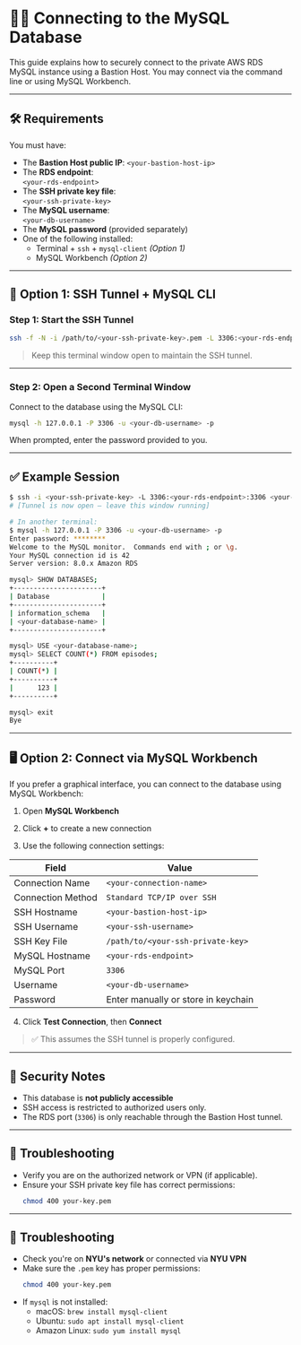 # 🧑‍💻 Connecting to the MySQL Database

This guide explains how to securely connect to the private AWS RDS MySQL instance using a Bastion Host. You may connect via the command line or using MySQL Workbench.

---

## 🛠️ Requirements

You must have:

- The **Bastion Host public IP**: `<your-bastion-host-ip>`
- The **RDS endpoint**:  
  `<your-rds-endpoint>`
- The **SSH private key file**:  
  `<your-ssh-private-key>`
- The **MySQL username**:  
  `<your-db-username>`
- The **MySQL password** (provided separately)
- One of the following installed:
  - Terminal + `ssh` + `mysql-client` *(Option 1)*
  - MySQL Workbench *(Option 2)*

---

## 📡 Option 1: SSH Tunnel + MySQL CLI

### Step 1: Start the SSH Tunnel

```bash
ssh -f -N -i /path/to/<your-ssh-private-key>.pem -L 3306:<your-rds-endpoint>:3306 <your-ssh-username>@<your-bastion-host-ip>

```

> Keep this terminal window open to maintain the SSH tunnel.

---

### Step 2: Open a Second Terminal Window

Connect to the database using the MySQL CLI:

```bash
mysql -h 127.0.0.1 -P 3306 -u <your-db-username> -p
```

When prompted, enter the password provided to you.

---

## ✅ Example Session

```bash
$ ssh -i <your-ssh-private-key> -L 3306:<your-rds-endpoint>:3306 <your-ssh-username>@<your-bastion-host-ip>
# [Tunnel is now open — leave this window running]

# In another terminal:
$ mysql -h 127.0.0.1 -P 3306 -u <your-db-username> -p
Enter password: ********
Welcome to the MySQL monitor.  Commands end with ; or \g.
Your MySQL connection id is 42
Server version: 8.0.x Amazon RDS

mysql> SHOW DATABASES;
+----------------------+
| Database             |
+----------------------+
| information_schema   |
| <your-database-name> |
+----------------------+

mysql> USE <your-database-name>;
mysql> SELECT COUNT(*) FROM episodes;
+----------+
| COUNT(*) |
+----------+
|      123 |
+----------+

mysql> exit
Bye
```

---
## 🖥️ Option 2: Connect via MySQL Workbench

If you prefer a graphical interface, you can connect to the database using MySQL Workbench:

1. Open **MySQL Workbench**

2. Click **+** to create a new connection

3. Use the following connection settings:

| Field             | Value                          |
|-------------------|----------------------------------|
| Connection Name   | `<your-connection-name>`        |
| Connection Method | `Standard TCP/IP over SSH`      |
| SSH Hostname      | `<your-bastion-host-ip>`        |
| SSH Username      | `<your-ssh-username>`           |
| SSH Key File      | `/path/to/<your-ssh-private-key>` |
| MySQL Hostname    | `<your-rds-endpoint>`           |
| MySQL Port        | `3306`                          |
| Username          | `<your-db-username>`            |
| Password          | Enter manually or store in keychain |

4. Click **Test Connection**, then **Connect**

> ✅ This assumes the SSH tunnel is properly configured.

---

## 🔐 Security Notes

- This database is **not publicly accessible**
- SSH access is restricted to authorized users only.
- The RDS port (`3306`) is only reachable through the Bastion Host tunnel.

---

## 🧯 Troubleshooting

- Verify you are on the authorized network or VPN (if applicable).
- Ensure your SSH private key file has correct permissions:
  ```bash
  chmod 400 your-key.pem
---

## 🧯 Troubleshooting

- Check you're on **NYU's network** or connected via **NYU VPN**
- Make sure the `.pem` key has proper permissions:
  ```bash
  chmod 400 your-key.pem
  ```
- If `mysql` is not installed:
  - macOS: `brew install mysql-client`
  - Ubuntu: `sudo apt install mysql-client`
  - Amazon Linux: `sudo yum install mysql`

